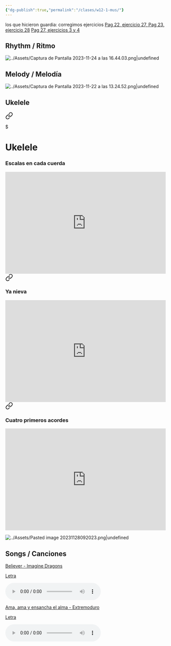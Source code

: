 ```yaml
---
{"dg-publish":true,"permalink":"/clases/w12-1-mus/"}
---
```



<div class=slide>

los que hicieron guardia: 
corregimos ejercicios 
[Pag 22, ejercicio 27, Pag 23, ejercicio 28](https://www.blinklearning.com/v/1700472047/themes/tmpux/launch.php?theme=tmpux#activity/4239478/65132310/421303490)
[Pag 27, ejercicios 3 y 4](https://www.blinklearning.com/v/1700137415/theme_tmpux/launch.php?theme=tmpux#activity/4239478/65132314/421303494)

</div>
<div class=slide>

## Rhythm / Ritmo

![../Assets/Captura de Pantalla 2023-11-24 a las 16.44.03.png|undefined](/img/user/Assets/Captura%20de%20Pantalla%202023-11-24%20a%20las%2016.44.03.png)

</div>
<div class=slide>

## Melody / Melodía

![../Assets/Captura de Pantalla 2023-11-22 a las 13.24.52.png|undefined](/img/user/Assets/Captura%20de%20Pantalla%202023-11-22%20a%20las%2013.24.52.png)

</div>
<div class=slide>

## Ukelele


<div class="transclusion internal-embed is-loaded"><a class="markdown-embed-link" href="/recursos/ukelele/#escalas-en-cada-cuerda" aria-label="Open link"><svg xmlns="http://www.w3.org/2000/svg" width="24" height="24" viewBox="0 0 24 24" fill="none" stroke="currentColor" stroke-width="2" stroke-linecap="round" stroke-linejoin="round" class="svg-icon lucide-link"><path d="M10 13a5 5 0 0 0 7.54.54l3-3a5 5 0 0 0-7.07-7.07l-1.72 1.71"></path><path d="M14 11a5 5 0 0 0-7.54-.54l-3 3a5 5 0 0 0 7.07 7.07l1.71-1.71"></path></svg></a><div class="markdown-embed">

$<div class="markdown-embed-title">

# Ukelele

</div>


### Escalas en cada cuerda

<iframe src="https://www.soundslice.com/slices/LDwYc/embed-channelpost/" width="100%" height="320" frameBorder="0"></iframe>


</div></div>


</div>
<div class=slide>


<div class="transclusion internal-embed is-loaded"><a class="markdown-embed-link" href="/recursos/ukelele/#ya-nieva" aria-label="Open link"><svg xmlns="http://www.w3.org/2000/svg" width="24" height="24" viewBox="0 0 24 24" fill="none" stroke="currentColor" stroke-width="2" stroke-linecap="round" stroke-linejoin="round" class="svg-icon lucide-link"><path d="M10 13a5 5 0 0 0 7.54.54l3-3a5 5 0 0 0-7.07-7.07l-1.72 1.71"></path><path d="M14 11a5 5 0 0 0-7.54-.54l-3 3a5 5 0 0 0 7.07 7.07l1.71-1.71"></path></svg></a><div class="markdown-embed">



### Ya nieva

<iframe src="https://www.soundslice.com/slices/W1vwc/embed-channelpost/" width="100%" height="320" frameBorder="0"></iframe>


</div></div>


</div>
<div class=slide>


<div class="transclusion internal-embed is-loaded"><a class="markdown-embed-link" href="/recursos/ukelele/#cuatro-primeros-acordes" aria-label="Open link"><svg xmlns="http://www.w3.org/2000/svg" width="24" height="24" viewBox="0 0 24 24" fill="none" stroke="currentColor" stroke-width="2" stroke-linecap="round" stroke-linejoin="round" class="svg-icon lucide-link"><path d="M10 13a5 5 0 0 0 7.54.54l3-3a5 5 0 0 0-7.07-7.07l-1.72 1.71"></path><path d="M14 11a5 5 0 0 0-7.54-.54l-3 3a5 5 0 0 0 7.07 7.07l1.71-1.71"></path></svg></a><div class="markdown-embed">



### Cuatro primeros acordes

<iframe src="https://www.soundslice.com/slices/dMwYc/embed-channelpost/" width="100%" height="320" frameBorder="0"></iframe>




</div></div>


</div>
<div class=slide>

![../Assets/Pasted image 20231128092023.png|undefined](/img/user/Assets/Pasted%20image%2020231128092023.png)

</div>
<div class=slide>

## Songs / Canciones

[Believer - Imagine Dragons](https://studio.moises.ai/player2/f05e7a3a-1a81-443c-a8fa-d8df66fa5b4e/?context=spliter)

[Letra](https://www.letras.com/imagine-dragons/believer/traduccion.html)

<audio src="https://docs.google.com/uc?export=download&id=1PDSZ_mhSHHEpu7vbaB_aaQsfHz9V7MbG" controls></audio>


</div>
<div class=slide>

[Ama, ama y ensancha el alma - Extremoduro](https://studio.moises.ai/player2/be55d2b5-bc8b-43d8-8c7b-ff1c8ffeb256/?context=spliter) 

[Letra](https://lyrics.lyricfind.com/lyrics/in-pulso-ama-ama-ama-y-ensancha-el-alma-version-extremoduro)

<audio src="https://docs.google.com/uc?export=download&id=1zpwk09KzIn8fdwATL--ZgFO1GhhRAGCt" controls></audio>

</div>
